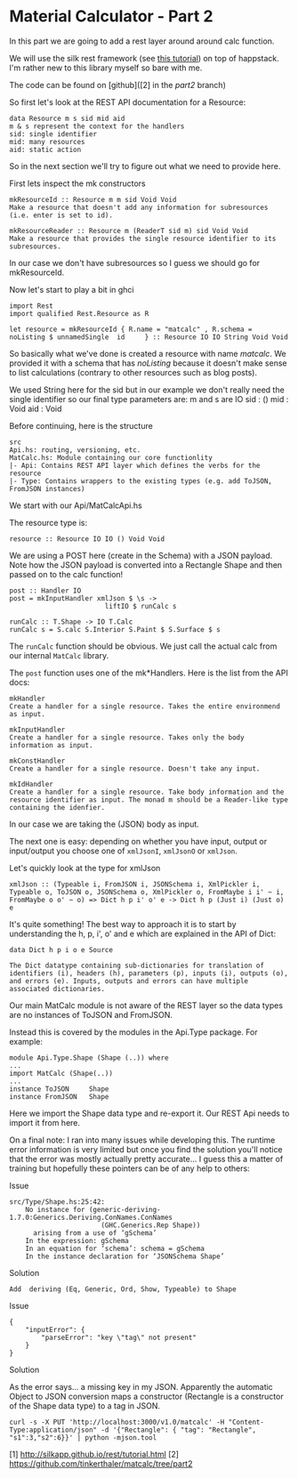# Material Calculator - Part 2

In this part we are going to add a rest layer around around calc function.

We will use the silk rest framework (see [this tutorial]([1])) on top of happstack. I'm rather new to this library myself so bare with me.

The code can be found on [github]([2] in the _part2_ branch)

So first let's look at the REST API documentation for a Resource:

    data Resource m s sid mid aid
    m & s represent the context for the handlers
    sid: single identifier
    mid: many resources
    aid: static action

So in the next section we'll try to figure out what we need to provide here.

First lets inspect the mk constructors

    mkResourceId :: Resource m m sid Void Void
    Make a resource that doesn't add any information for subresources (i.e. enter is set to id).

    mkResourceReader :: Resource m (ReaderT sid m) sid Void Void
    Make a resource that provides the single resource identifier to its subresources.

In our case we don't have subresources so I guess we should go for mkResourceId.

Now let's start to play a bit in ghci

    import Rest
    import qualified Rest.Resource as R

    let resource = mkResourceId { R.name = "matcalc" , R.schema = noListing $ unnamedSingle  id     } :: Resource IO IO String Void Void

So basically what we've done is created a resource with name *matcalc*. We provided it with a schema that has _noListing_ because it doesn't make sense to list calculations (contrary to other resources such as blog posts).

We used String here for the sid but in our example we don't really need the single identifier so our final type parameters are:
m and s are IO
sid : ()
mid : Void
aid : Void

Before continuing, here is the structure

    src
    Api.hs: routing, versioning, etc.
    MatCalc.hs: Module containing our core functionlity
    |- Api: Contains REST API layer which defines the verbs for the resource
    |- Type: Contains wrappers to the existing types (e.g. add ToJSON, FromJSON instances)

We start with our Api/MatCalcApi.hs

The resource type is: 

    resource :: Resource IO IO () Void Void

We are using a POST here (create in the Schema) with a JSON payload. Note how the JSON payload is converted into a Rectangle Shape and then passed on to the calc function!

    post :: Handler IO
    post = mkInputHandler xmlJson $ \s ->
                            liftIO $ runCalc s

    runCalc :: T.Shape -> IO T.Calc
    runCalc s = S.calc S.Interior S.Paint $ S.Surface $ s

The ```runCalc``` function should be obvious. We just call the actual calc from our internal ```MatCalc``` library.

The ```post``` function uses one of the mk*Handlers. Here is the list from the API docs:

    mkHandler
    Create a handler for a single resource. Takes the entire environmend as input.

    mkInputHandler
    Create a handler for a single resource. Takes only the body information as input.

    mkConstHandler
    Create a handler for a single resource. Doesn't take any input.

    mkIdHandler
    Create a handler for a single resource. Take body information and the resource identifier as input. The monad m should be a Reader-like type containing the idenfier. 

In our case we are taking the (JSON) body as input.

The next one is easy: depending on whether you have input, output or input/output you choose one of ```xmlJsonI```, ```xmlJsonO``` or ```xmlJson```.

Let's quickly look at the type for xmlJson

    xmlJson :: (Typeable i, FromJSON i, JSONSchema i, XmlPickler i, Typeable o, ToJSON o, JSONSchema o, XmlPickler o, FromMaybe i i' ~ i, FromMaybe o o' ~ o) => Dict h p i' o' e -> Dict h p (Just i) (Just o) e 

It's quite something! The best way to approach it is to start by understanding the h, p, i', o' and e which are explained in the API of Dict:

    data Dict h p i o e Source
    
    The Dict datatype containing sub-dictionaries for translation of identifiers (i), headers (h), parameters (p), inputs (i), outputs (o), and errors (e). Inputs, outputs and errors can have multiple associated dictionaries.

Our main MatCalc module is not aware of the REST layer so the data types are no instances of ToJSON and FromJSON.

Instead this is covered by the modules in the Api.Type package. For example:

    module Api.Type.Shape (Shape (..)) where
    ...
    import MatCalc (Shape(..))
    ...
    instance ToJSON     Shape
    instance FromJSON   Shape

Here we import the Shape data type and re-export it. Our REST Api needs to import it from here.

On a final note: I ran into many issues while developing this. The runtime error information is very limited but once you find the solution you'll notice that the error was mostly actually pretty accurate... I guess this a matter of training but hopefully these pointers can be of any help to others:

Issue

    src/Type/Shape.hs:25:42:
        No instance for (generic-deriving-1.7.0:Generics.Deriving.ConNames.ConNames
                           (GHC.Generics.Rep Shape))
          arising from a use of ‘gSchema’
        In the expression: gSchema
        In an equation for ‘schema’: schema = gSchema
        In the instance declaration for ‘JSONSchema Shape’

Solution

    Add  deriving (Eq, Generic, Ord, Show, Typeable) to Shape

Issue

    {
        "inputError": {
            "parseError": "key \"tag\" not present"
        }
    }

Solution

As the error says... a missing key in my JSON. Apparently the automatic Object to JSON conversion maps a constructor (Rectangle is a constructor of the Shape data type) to a tag in JSON.

    curl -s -X PUT 'http://localhost:3000/v1.0/matcalc' -H "Content-Type:application/json" -d '{"Rectangle": { "tag": "Rectangle", "s1":3,"s2":6}}' | python -mjson.tool


[1] http://silkapp.github.io/rest/tutorial.html
[2] https://github.com/tinkerthaler/matcalc/tree/part2